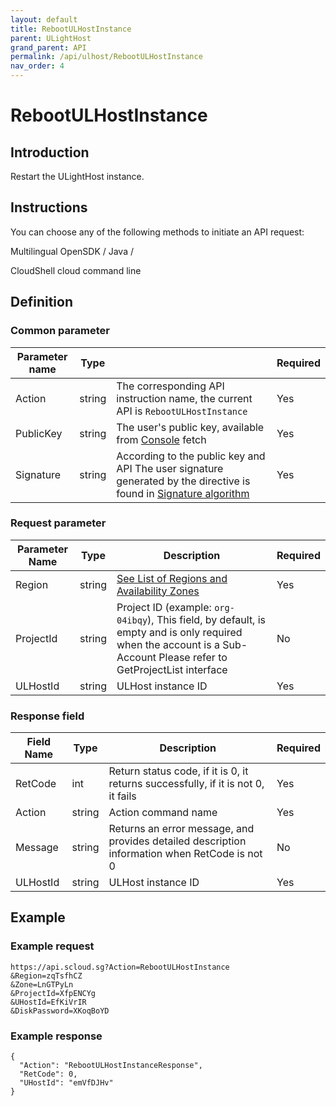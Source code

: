 ```yaml
---
layout: default
title: RebootULHostInstance
parent: ULightHost
grand_parent: API
permalink: /api/ulhost/RebootULHostInstance
nav_order: 4
---
```

# RebootULHostInstance
## Introduction
Restart the ULightHost instance.

## Instructions
You can choose any of the following methods to initiate an API request:

Multilingual OpenSDK / Java /

CloudShell cloud command line

## Definition
### Common parameter

| Parameter name | Type |  | Required |
| --- | --- | --- | --- |
| Action | string | The corresponding API instruction name, the current API is `RebootULHostInstance` | Yes |
| PublicKey | string | The user's public key, available from [Console](https://console.scloud.sg/uaccount/api_manage) fetch | Yes |
| Signature | string | According to the public key and API The user signature generated by the directive is found in [Signature algorithm](https://docs.scloud.sg/api/common/signature-algorithm) | Yes |

### Request parameter

| Parameter Name | Type | Description | Required
| -- | -- | -- | -- |
| Region | string | [See List of Regions and Availability Zones](https://docs.scloud.sg/api/common/region-and-zone) | Yes
| ProjectId |  string | Project ID (example: `org-04ibqy`), This field, by default, is empty and is only required when the account is a Sub-Account Please refer to GetProjectList interface |  No
| ULHostId | string |  ULHost instance ID | Yes

### Response field 

| Field Name | Type | Description |  Required |
| -- | -- | -- | -- |
| RetCode | int |  Return status code, if it is 0, it returns successfully, if it is not 0, it fails | Yes |
| Action | string |  Action command name | Yes |
| Message | string |  Returns an error message, and provides detailed description information when RetCode is not 0 | No |
| ULHostId | string |  ULHost instance ID | Yes |

## Example
### Example request
```
https://api.scloud.sg?Action=RebootULHostInstance
&Region=zqTsfhCZ
&Zone=LnGTPyLn
&ProjectId=XfpENCYg
&UHostId=EfKiVrIR
&DiskPassword=XKoqBoYD

```
### Example response
```
{
  "Action": "RebootULHostInstanceResponse",
  "RetCode": 0,
  "UHostId": "emVfDJHv"
}
```